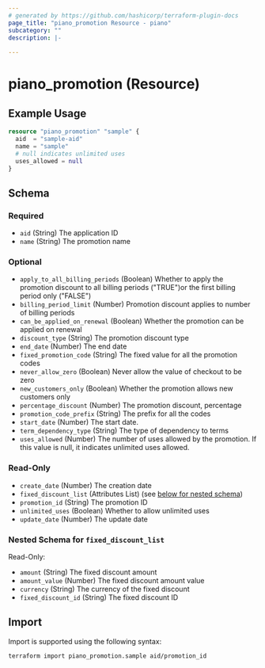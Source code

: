 ```yaml
---
# generated by https://github.com/hashicorp/terraform-plugin-docs
page_title: "piano_promotion Resource - piano"
subcategory: ""
description: |-
  
---
```


# piano_promotion (Resource)



## Example Usage

```terraform
resource "piano_promotion" "sample" {
  aid  = "sample-aid"
  name = "sample"
  # null indicates unlimited uses
  uses_allowed = null
}
```

<!-- schema generated by tfplugindocs -->
## Schema

### Required

- `aid` (String) The application ID
- `name` (String) The promotion name

### Optional

- `apply_to_all_billing_periods` (Boolean) Whether to apply the promotion discount to all billing periods ("TRUE")or the first billing period only ("FALSE")
- `billing_period_limit` (Number) Promotion discount applies to number of billing periods
- `can_be_applied_on_renewal` (Boolean) Whether the promotion can be applied on renewal
- `discount_type` (String) The promotion discount type
- `end_date` (Number) The end date
- `fixed_promotion_code` (String) The fixed value for all the promotion codes
- `never_allow_zero` (Boolean) Never allow the value of checkout to be zero
- `new_customers_only` (Boolean) Whether the promotion allows new customers only
- `percentage_discount` (Number) The promotion discount, percentage
- `promotion_code_prefix` (String) The prefix for all the codes
- `start_date` (Number) The start date.
- `term_dependency_type` (String) The type of dependency to terms
- `uses_allowed` (Number) The number of uses allowed by the promotion. If this value is null, it indicates unlimited uses allowed.

### Read-Only

- `create_date` (Number) The creation date
- `fixed_discount_list` (Attributes List) (see [below for nested schema](#nestedatt--fixed_discount_list))
- `promotion_id` (String) The promotion ID
- `unlimited_uses` (Boolean) Whether to allow unlimited uses
- `update_date` (Number) The update date

<a id="nestedatt--fixed_discount_list"></a>
### Nested Schema for `fixed_discount_list`

Read-Only:

- `amount` (String) The fixed discount amount
- `amount_value` (Number) The fixed discount amount value
- `currency` (String) The currency of the fixed discount
- `fixed_discount_id` (String) The fixed discount ID

## Import

Import is supported using the following syntax:

```shell
terraform import piano_promotion.sample aid/promotion_id
```
